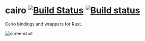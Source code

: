 # cairo [![Build Status](https://travis-ci.org/gtk-rs/cairo.png?branch=master)](https://travis-ci.org/gtk-rs/cairo) [![Build status](https://ci.appveyor.com/api/projects/status/udqry8jbnwl0pjtb?svg=true)](https://ci.appveyor.com/project/GuillaumeGomez/cairo)
Cairo bindings and wrappers for Rust.

![screenshot](http://guillaume-gomez.fr/image/cairo.png)
